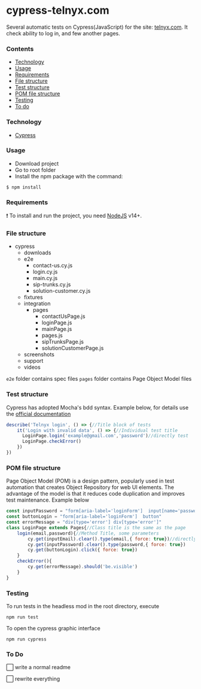 # cypress-telnyx.com
Several automatic tests on Cypress(JavaScript) for the site: [telnyx.com](https://telnyx.com/). It check ability to log in, and few another pages.
### Contents
- [Technology](#Technology)
- [Usage](#Usage)
- [Requirements](#Requirements)
- [File structure](#file-structure)
- [Test structure](#test-structure)
- [POM file structure](#pom-file-structure)
- [Testing](#Testing)
- [To do](#to-do)

### Technology
- [Cypress](https://docs.cypress.io/)

### Usage
- Download project
- Go to root folder
- Install the npm package with the command:

```
$ npm install
```

### Requirements
 :exclamation: To install and run the project, you need [NodeJS](https://nodejs.org/) v14+.

### File structure
- cypress   
    - downloads   
    - e2e 
        - contact-us.cy.js 
        - login.cy.js
        - main.cy.js
        - sip-trunks.cy.js
        - solution-customer.cy.js
    - fixtures  
    - integration  
        - pages
            - contactUsPage.js
            - loginPage.js
            - mainPage.js
            - pages.js
            - sipTrunksPage.js
            - solutionCustomerPage.js
    - screenshots  
    - support  
    - videos

`e2e` folder contains spec files
`pages` folder contains Page Object Model files
 ### Test structure
Cypress has adopted Mocha's bdd syntax. Example below, for details use the [official documentation](https://docs.cypress.io/guides/references/bundled-libraries#Mocha)
```js
describe('Telnyx login', () => {//Title block of tests
    it('Login with invalid data', () => {//Individual test title 
      LoginPage.login('example@gmail.com','password')//directly test
      LoginPage.checkError()
    })
})
```
### POM file structure
Page Object Model (POM) is a design pattern, popularly used in test automation that creates Object Repository for web UI elements. The advantage of the model is that it reduces code duplication and improves test maintenance. Example below
```js
const inputPassword = "form[aria-label='loginForm']  input[name='password']"//CSS locators
const buttonLogin = "form[aria-label='loginForm']  button"
const errorMessage = "div[type='error'] div[type='error']"
class LoginPage extends Pages{//Сlass title is the same as the page 
    login(email,password){//Method Title, some parameters 
        cy.get(inputEmail).clear().type(email,{ force: true})//directly logic of test
        cy.get(inputPassword).clear().type(password,{ force: true})
        cy.get(buttonLogin).click({ force: true})
    }
    checkError(){
        cy.get(errorMessage).should('be.visible')
    }
}
```
### Testing
To run tests in the headless mod in the root directory, execute
```
npm run test
```
To open the cypress graphic interface
```
npm run cypress
```
### To Do
:white_large_square: write a normal readme

:white_large_square: rewrite everything